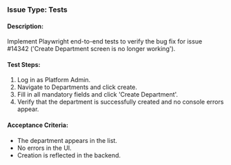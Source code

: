### Issue Type: Tests

#### Description:
Implement Playwright end-to-end tests to verify the bug fix for issue #14342 ('Create Department screen is no longer working').

#### Test Steps:
1. Log in as Platform Admin.
2. Navigate to Departments and click create.
3. Fill in all mandatory fields and click 'Create Department'.
4. Verify that the department is successfully created and no console errors appear.

#### Acceptance Criteria:
- The department appears in the list.
- No errors in the UI.
- Creation is reflected in the backend.

